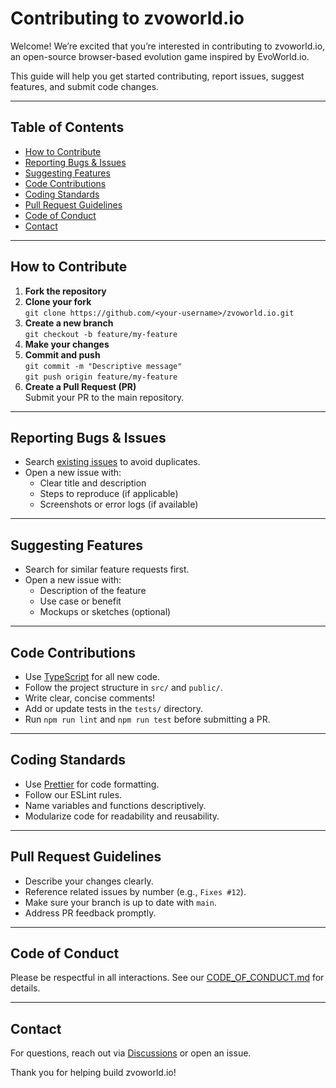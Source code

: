 # Contributing to zvoworld.io

Welcome! We’re excited that you’re interested in contributing to zvoworld.io, an open-source browser-based evolution game inspired by EvoWorld.io.

This guide will help you get started contributing, report issues, suggest features, and submit code changes.

---

## Table of Contents

- [How to Contribute](#how-to-contribute)
- [Reporting Bugs & Issues](#reporting-bugs--issues)
- [Suggesting Features](#suggesting-features)
- [Code Contributions](#code-contributions)
- [Coding Standards](#coding-standards)
- [Pull Request Guidelines](#pull-request-guidelines)
- [Code of Conduct](#code-of-conduct)
- [Contact](#contact)

---

## How to Contribute

1. **Fork the repository**
2. **Clone your fork**  
   `git clone https://github.com/<your-username>/zvoworld.io.git`
3. **Create a new branch**  
   `git checkout -b feature/my-feature`
4. **Make your changes**
5. **Commit and push**  
   `git commit -m "Descriptive message"`  
   `git push origin feature/my-feature`
6. **Create a Pull Request (PR)**  
   Submit your PR to the main repository.

---

## Reporting Bugs & Issues

- Search [existing issues](https://github.com/Nazahirr3/zvoworld.io/issues) to avoid duplicates.
- Open a new issue with:
  - Clear title and description
  - Steps to reproduce (if applicable)
  - Screenshots or error logs (if available)

---

## Suggesting Features

- Search for similar feature requests first.
- Open a new issue with:
  - Description of the feature
  - Use case or benefit
  - Mockups or sketches (optional)

---

## Code Contributions

- Use [TypeScript](https://www.typescriptlang.org/) for all new code.
- Follow the project structure in `src/` and `public/`.
- Write clear, concise comments!  
- Add or update tests in the `tests/` directory.
- Run `npm run lint` and `npm run test` before submitting a PR.

---

## Coding Standards

- Use [Prettier](https://prettier.io/) for code formatting.
- Follow our ESLint rules.
- Name variables and functions descriptively.
- Modularize code for readability and reusability.

---

## Pull Request Guidelines

- Describe your changes clearly.
- Reference related issues by number (e.g., `Fixes #12`).
- Make sure your branch is up to date with `main`.
- Address PR feedback promptly.

---

## Code of Conduct

Please be respectful in all interactions. See our [CODE_OF_CONDUCT.md](CODE_OF_CONDUCT.md) for details.

---

## Contact

For questions, reach out via [Discussions](https://github.com/Nazahirr3/zvoworld.io/discussions) or open an issue.

Thank you for helping build zvoworld.io!